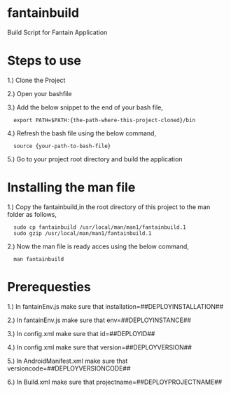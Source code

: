 fantainbuild
============

Build Script for Fantain Application


Steps to use
============

1.) Clone the Project 

2.) Open your bashfile 

3.) Add the below snippet to the end of your bash file,

      export PATH=$PATH:{the-path-where-this-project-cloned}/bin

4.) Refresh the bash file using the below command,

      source {your-path-to-bash-file}
      
5.) Go to your project root directory and build the application


Installing the man file
=======================

1.) Copy the fantainbuild,in the root directory of this project to the man folder as follows,

      sudo cp fantainbuild /usr/local/man/man1/fantainbuild.1
      sudo gzip /usr/local/man/man1/fantainbuild.1
      
2.) Now the man file is ready acces using the below command, 

      man fantainbuild

Prerequesties
=============

1.) In fantainEnv.js make sure that installation=##DEPLOYINSTALLATION##

2.) In fantainEnv.js make sure that env=##DEPLOYINSTANCE##

3.) In config.xml make sure that id=##DEPLOYID##

4.) In config.xml make sure that version=##DEPLOYVERSION##

5.) In AndroidManifest.xml make sure that versioncode=##DEPLOYVERSIONCODE##

6.) In Build.xml make sure that projectname=##DEPLOYPROJECTNAME##
